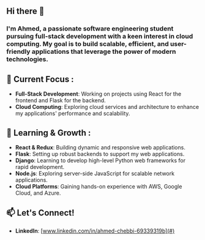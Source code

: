 ## Hi there 👋 
### I'm Ahmed, a passionate software engineering student pursuing full-stack development with a keen interest in cloud computing. My goal is to build scalable, efficient, and user-friendly applications that leverage the power of modern technologies.
## 🔭 Current Focus :
- **Full-Stack Development**: Working on projects using React for the frontend and Flask for the backend.
- **Cloud Computing**: Exploring cloud services and architecture to enhance my applications' performance and scalability.
## 🌱 Learning & Growth :
- **React & Redux**: Building dynamic and responsive web applications.
- **Flask**: Setting up robust backends to support my web applications.
- **Django**: Learning to develop high-level Python web frameworks for rapid development.
- **Node.js**: Exploring server-side JavaScript for scalable network applications.
- **Cloud Platforms**: Gaining hands-on experience with AWS, Google Cloud, and Azure.
## 📫 Let's Connect!
- **LinkedIn**: [www.linkedin.com/in/ahmed-chebbi-69339319b](#)

<!--
**Ahmed5827/Ahmed5827** is a ✨ _special_ ✨ repository because its `README.md` (this file) appears on your GitHub profile.

Here are some ideas to get you started:

.
- 👯 I’m looking to collaborate on ...
- 🤔 I’m looking for help with ...
- 💬 Ask me about ...
- 📫 How to reach me: ...
- 😄 Pronouns: ...
- ⚡ Fun fact: ...
-->
